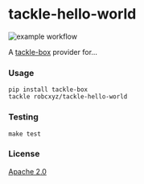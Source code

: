 # tackle-hello-world

![example workflow](https://github.com/robcxyz/tackle-hello-world/actions/workflows/main.yml/badge.svg)

A [tackle-box](https://github.com/robcxyz/tackle-box) provider for...

### Usage

```shell
pip install tackle-box
tackle robcxyz/tackle-hello-world
```

### Testing

```shell
make test
```

### License

[Apache 2.0](LICENSE)